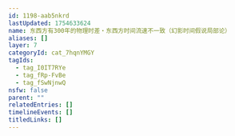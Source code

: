 ```yaml
---
id: 1198-aab5nkrd
lastUpdated: 1754633624
name: 东西方有300年的物理时差・东西方时间流速不一致（幻影时间假说局部论）
aliases: []
layer: 7
categoryId: cat_7hqnYMGY
tagIds:
  - tag_I0IT7RYe
  - tag_fRp-FvBe
  - tag_fSwNjnwQ
nsfw: false
parent: ""
relatedEntries: []
timelineEvents: []
titledLinks: []
---
```


